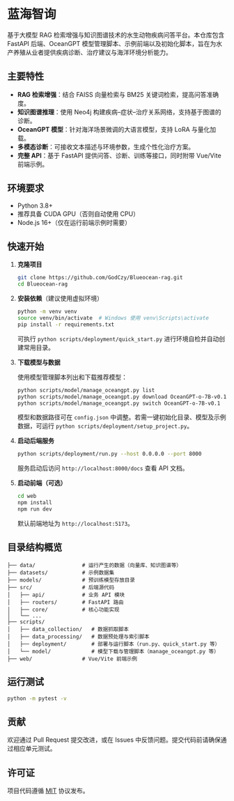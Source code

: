 # 蓝海智询

基于大模型 RAG 检索增强与知识图谱技术的水生动物疾病问答平台。本仓库包含 FastAPI 后端、OceanGPT 模型管理脚本、示例前端以及初始化脚本，旨在为水产养殖从业者提供疾病诊断、治疗建议与海洋环境分析能力。

## 主要特性

- **RAG 检索增强**：结合 FAISS 向量检索与 BM25 关键词检索，提高问答准确度。
- **知识图谱推理**：使用 Neo4j 构建疾病–症状–治疗关系网络，支持基于图谱的诊断。
- **OceanGPT 模型**：针对海洋场景微调的大语言模型，支持 LoRA 与量化加载。
- **多模态诊断**：可接收文本描述与环境参数，生成个性化治疗方案。
- **完整 API**：基于 FastAPI 提供问答、诊断、训练等接口，同时附带 Vue/Vite 前端示例。

## 环境要求

- Python 3.8+
- 推荐具备 CUDA GPU（否则自动使用 CPU）
- Node.js 16+（仅在运行前端示例时需要）

## 快速开始

1. **克隆项目**

   ```bash
   git clone https://github.com/GodCzy/Blueocean-rag.git
   cd Blueocean-rag
   ```

2. **安装依赖**（建议使用虚拟环境）

   ```bash
   python -m venv venv
   source venv/bin/activate  # Windows 使用 venv\Scripts\activate
   pip install -r requirements.txt
   ```

   可执行 `python scripts/deployment/quick_start.py` 进行环境自检并自动创建常用目录。

3. **下载模型与数据**

   使用模型管理脚本列出和下载推荐模型：

   ```bash
   python scripts/model/manage_oceangpt.py list
   python scripts/model/manage_oceangpt.py download OceanGPT-o-7B-v0.1
   python scripts/model/manage_oceangpt.py switch OceanGPT-o-7B-v0.1
   ```

   模型和数据路径可在 `config.json` 中调整。若需一键初始化目录、模型及示例数据，可运行 `python scripts/deployment/setup_project.py`。

4. **启动后端服务**

   ```bash
   python scripts/deployment/run.py --host 0.0.0.0 --port 8000
   ```

   服务启动后访问 `http://localhost:8000/docs` 查看 API 文档。

5. **启动前端（可选）**

   ```bash
   cd web
   npm install
   npm run dev
   ```

   默认前端地址为 `http://localhost:5173`。

## 目录结构概览

```
├── data/               # 运行产生的数据（向量库、知识图谱等）
├── datasets/           # 示例数据集
├── models/             # 预训练模型存放目录
├── src/                # 后端源代码
│   ├── api/            # 业务 API 模块
│   ├── routers/        # FastAPI 路由
│   ├── core/           # 核心功能实现
│   └── ...
├── scripts/
│   ├── data_collection/   # 数据抓取脚本
│   ├── data_processing/   # 数据预处理与索引脚本
│   ├── deployment/        # 部署与运行脚本（run.py、quick_start.py 等）
│   └── model/             # 模型下载与管理脚本（manage_oceangpt.py 等）
├── web/                # Vue/Vite 前端示例
```

## 运行测试

```bash
python -m pytest -v
```

## 贡献

欢迎通过 Pull Request 提交改进，或在 Issues 中反馈问题。提交代码前请确保通过相应单元测试。

## 许可证

项目代码遵循 [MIT](LICENSE) 协议发布。
